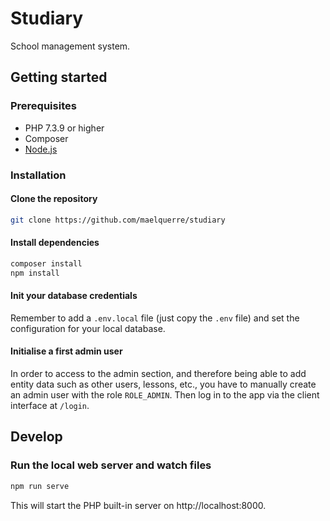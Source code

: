 # Studiary

School management system.

## Getting started

### Prerequisites

- PHP 7.3.9 or higher
- Composer
- [Node.js](https://nodejs.org/en/)

### Installation

#### Clone the repository

```sh
git clone https://github.com/maelquerre/studiary
```

#### Install dependencies

```sh
composer install
npm install
```

#### Init your database credentials

Remember to add a `.env.local` file (just copy the `.env` file) and set the configuration for your local database.

#### Initialise a first admin user

In order to access to the admin section, and therefore being able to add entity data such as other users, lessons, etc., you have to manually create an admin user with the role `ROLE_ADMIN`. Then log in to the app via the client interface at `/login`.

## Develop

### Run the local web server and watch files

````sh
npm run serve
````

This will start the PHP built-in server on http://localhost:8000.
